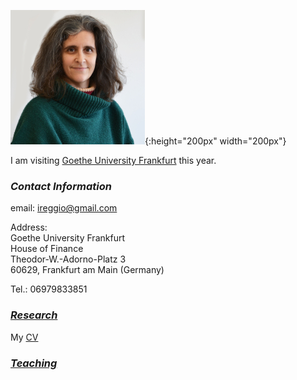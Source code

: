 <!---
My research interests are 
-->


![](iliana_pic.jpg){:height="200px" width="200px"}

I am visiting [Goethe University Frankfurt](http://www.uni-frankfurt.de) this year.

### **_Contact Information_**
email: ireggio@gmail.com

Address:  
Goethe University Frankfurt  
House of Finance  
Theodor-W.-Adorno-Platz 3  
60629, Frankfurt am Main (Germany)

Tel.: 06979833851


### **_[Research](research.md)_**
My [CV](IlianaReggio_CV_March2019.pdf)

### **_[Teaching](teaching.md)_**


<!---
your comment goes here
and here
-->
